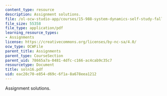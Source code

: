 ```yaml
---
content_type: resource
description: Assignment solutions.
file: /ol-ocw-studio-app/courses/15-988-system-dynamics-self-study-fall-1998-spring-1999/eac28c70e854d69c6f1a8a678eea1212_soln16.pdf
file_size: 55358
file_type: application/pdf
learning_resource_types:
- Assignments
license: https://creativecommons.org/licenses/by-nc-sa/4.0/
ocw_type: OCWFile
parent_title: Assignments
parent_type: CourseSection
parent_uid: 78665a7a-0481-4dfc-c166-ac4cab9c35c7
resourcetype: Document
title: soln16.pdf
uid: eac28c70-e854-d69c-6f1a-8a678eea1212
---
```

Assignment solutions.